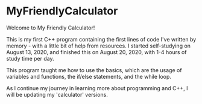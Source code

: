 # MyFriendlyCalculator

Welcome to My Friendly Calculator!

This is my first C++ program containing the first lines of code I've written by memory - with a little bit of help from resources.
I started self-studying on August 13, 2020, and finished this on August 20, 2020, with 1-4 hours of study time per day.

This program taught me how to use the basics, which are the usage of variables and functions, the if/else statements, and the while loop.

As I continue my journey in learning more about programming and C++, I will be updating my 'calculator' versions.
